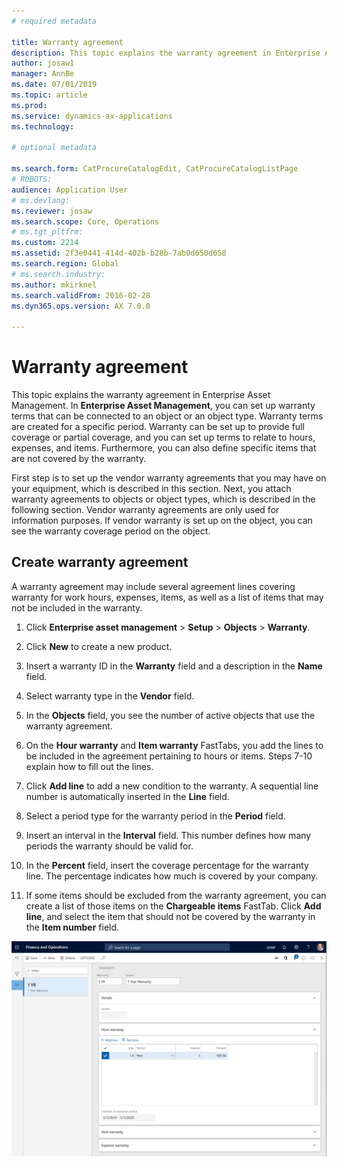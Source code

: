 ```yaml
---
# required metadata

title: Warranty agreement
description: This topic explains the warranty agreement in Enterprise Asset Management.
author: josaw1
manager: AnnBe
ms.date: 07/01/2019
ms.topic: article
ms.prod: 
ms.service: dynamics-ax-applications
ms.technology: 

# optional metadata

ms.search.form: CatProcureCatalogEdit, CatProcureCatalogListPage
# ROBOTS: 
audience: Application User
# ms.devlang: 
ms.reviewer: josaw
ms.search.scope: Core, Operations
# ms.tgt_pltfrm: 
ms.custom: 2214
ms.assetid: 2f3e0441-414d-402b-b28b-7ab0d650d658
ms.search.region: Global
# ms.search.industry: 
ms.author: mkirknel
ms.search.validFrom: 2016-02-28
ms.dyn365.ops.version: AX 7.0.0

---
```


# Warranty agreement

This topic explains the warranty agreement in Enterprise Asset Management. In **Enterprise Asset Management**, you can set up warranty terms that can be connected to an object or an object type. Warranty terms are created for a specific period. Warranty can be set up to provide full coverage or partial coverage, and you can set up terms to relate to hours, expenses, and items. Furthermore, you can also define specific items that are not covered by the warranty.

First step is to set up the vendor warranty agreements that you may have on your equipment, which is described in this section. Next, you attach warranty agreements to objects or object types, which is described in the following section. Vendor warranty agreements are only used for information purposes. If vendor warranty is set up on the object, you can see the warranty coverage period on the object.

## Create warranty agreement

A warranty agreement may include several agreement lines covering warranty for work hours, expenses, items, as well as a list of items that may not be included in the warranty.

1. Click **Enterprise asset management** > **Setup** > **Objects** > **Warranty**.

2. Click **New** to create a new product.

3. Insert a warranty ID in the **Warranty** field and a description in the **Name** field.

4. Select warranty type in the **Vendor** field.

5. In the **Objects** field, you see the number of active objects that use the warranty agreement.

6. On the **Hour warranty** and **Item warranty** FastTabs, you add the lines to be included in the agreement pertaining to hours or items. Steps 7-10 explain how to fill out the lines.

7. Click **Add line** to add a new condition to the warranty. A sequential line number is automatically inserted in the **Line** field.

8. Select a period type for the warranty period in the **Period** field.

9. Insert an interval in the **Interval** field. This number defines how many periods the warranty should be valid for.

10. In the **Percent** field, insert the coverage percentage for the warranty line. The percentage indicates how much is covered by your company.

11. If some items should be excluded from the warranty agreement, you can create a list of those items on the **Chargeable items** FastTab. Click **Add line**, and select the item that should not be covered by the warranty in the **Item number** field.


![Figure 1](media/01-warranty.png)
